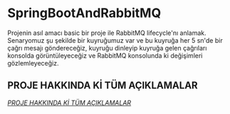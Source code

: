 # SpringBootAndRabbitMQ
Projenin asıl amacı basic bir proje ile RabbitMQ lifecycle'nı anlamak.
Senaryomuz şu şekilde bir kuyruğumuz var ve bu kuyruğa her 5 sn'de bir çağrı mesajı göndereceğiz, kuyruğu dinleyip kuyruğa gelen çağrıları konsolda görüntüleyeceğiz ve RabbitMQ konsolunda ki değişimleri gözlemleyeceğiz.
## PROJE HAKKINDA Kİ TÜM AÇIKLAMALAR 
<p><em><a href="https://bsseylcin.medium.com/spring-boot-rabbitmq-docker-5717a9455c48">PROJE HAKKINDA Kİ TÜM AÇIKLAMALAR </a></br>
